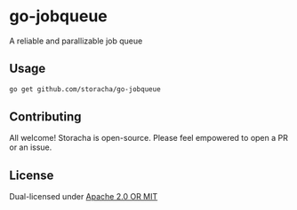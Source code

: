 # go-jobqueue

A reliable and parallizable job queue

## Usage

```sh
go get github.com/storacha/go-jobqueue
```

## Contributing

All welcome! Storacha is open-source. Please feel empowered to open a PR or an issue.

## License

Dual-licensed under [Apache 2.0 OR MIT](LICENSE.md)

